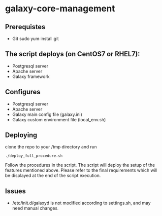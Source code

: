 # galaxy-core-management   

## Prerequistes

* Git
    sudo yum install git

## The script deploys (on CentOS7 or RHEL7):

* Postgresql server
* Apache server
* Galaxy framework 

## Configures 

* Postgresql server
* Apache server
* Galaxy main config file (galaxy.ini)
* Galaxy custom environment file (local_env.sh)


## Deploying

clone the repo to your /tmp directory and run

    ./deploy_full_procedure.sh

Follow the procedures in the script. The script will deploy the setup of the
features mentioned above. Please refer to the final requirements which will be
displayed at the end of the script execution.

## Issues

- /etc/init.d/galaxyd is not modified according to settings.sh, and may need 
  manual changes.
